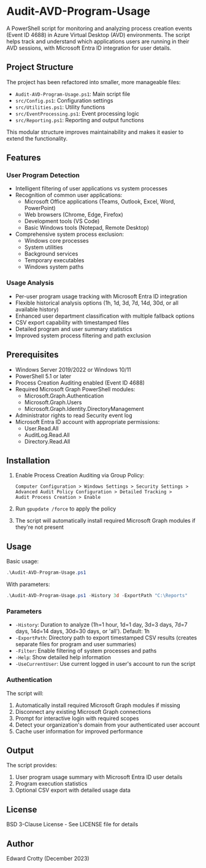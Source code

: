 # Audit-AVD-Program-Usage

A PowerShell script for monitoring and analyzing process creation events (Event ID 4688) in Azure Virtual Desktop (AVD) environments. The script helps track and understand which applications users are running in their AVD sessions, with Microsoft Entra ID integration for user details.

## Project Structure

The project has been refactored into smaller, more manageable files:

- `Audit-AVD-Program-Usage.ps1`: Main script file
- `src/Config.ps1`: Configuration settings
- `src/Utilities.ps1`: Utility functions
- `src/EventProcessing.ps1`: Event processing logic
- `src/Reporting.ps1`: Reporting and output functions

This modular structure improves maintainability and makes it easier to extend the functionality.

## Features

### User Program Detection
- Intelligent filtering of user applications vs system processes
- Recognition of common user applications:
  - Microsoft Office applications (Teams, Outlook, Excel, Word, PowerPoint)
  - Web browsers (Chrome, Edge, Firefox)
  - Development tools (VS Code)
  - Basic Windows tools (Notepad, Remote Desktop)
- Comprehensive system process exclusion:
  - Windows core processes
  - System utilities
  - Background services
  - Temporary executables
  - Windows system paths

### Usage Analysis
- Per-user program usage tracking with Microsoft Entra ID integration
- Flexible historical analysis options (1h, 1d, 3d, 7d, 14d, 30d, or all available history)
- Enhanced user department classification with multiple fallback options
- CSV export capability with timestamped files
- Detailed program and user summary statistics
- Improved system process filtering and path exclusion

## Prerequisites

- Windows Server 2019/2022 or Windows 10/11
- PowerShell 5.1 or later
- Process Creation Auditing enabled (Event ID 4688)
- Required Microsoft Graph PowerShell modules:
  - Microsoft.Graph.Authentication
  - Microsoft.Graph.Users
  - Microsoft.Graph.Identity.DirectoryManagement
- Administrator rights to read Security event log
- Microsoft Entra ID account with appropriate permissions:
  - User.Read.All
  - AuditLog.Read.All
  - Directory.Read.All

## Installation

1. Enable Process Creation Auditing via Group Policy:
   ```
   Computer Configuration > Windows Settings > Security Settings > 
   Advanced Audit Policy Configuration > Detailed Tracking > 
   Audit Process Creation > Enable
   ```

2. Run `gpupdate /force` to apply the policy

3. The script will automatically install required Microsoft Graph modules if they're not present

## Usage

Basic usage:
```powershell
.\Audit-AVD-Program-Usage.ps1
```

With parameters:
```powershell
.\Audit-AVD-Program-Usage.ps1 -History 3d -ExportPath "C:\Reports"
```

### Parameters

- `-History`: Duration to analyze (1h=1 hour, 1d=1 day, 3d=3 days, 7d=7 days, 14d=14 days, 30d=30 days, or 'all'). Default: 1h
- `-ExportPath`: Directory path to export timestamped CSV results (creates separate files for program and user summaries)
- `-Filter`: Enable filtering of system processes and paths
- `-Help`: Show detailed help information
- `-UseCurrentUser`: Use current logged in user's account to run the script

### Authentication

The script will:
1. Automatically install required Microsoft Graph modules if missing
2. Disconnect any existing Microsoft Graph connections
3. Prompt for interactive login with required scopes
4. Detect your organization's domain from your authenticated user account
5. Cache user information for improved performance

## Output

The script provides:
1. User program usage summary with Microsoft Entra ID user details
2. Program execution statistics
3. Optional CSV export with detailed usage data

## License

BSD 3-Clause License - See LICENSE file for details

## Author

Edward Crotty (December 2023)
